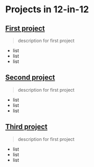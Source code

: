 # Projects in 12-in-12

## [First project](https://github.com/Ron-Yu/Ron-Yu.github.io)
> description for first project

- list
- list
- list

## [Second project](https://github.com/Ron-Yu/Ron-Yu.github.io)
> description for first project

- list
- list
- list

## [Third project](https://github.com/Ron-Yu/Ron-Yu.github.io)
> description for first project

- list
- list
- list


